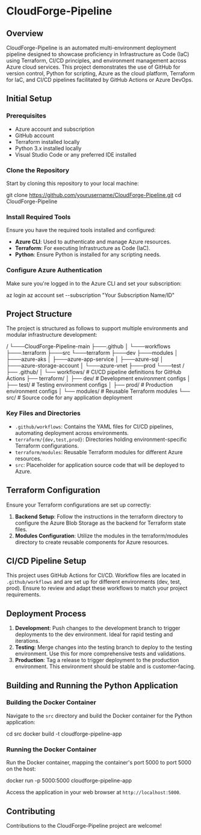 # CloudForge-Pipeline

## Overview

CloudForge-Pipeline is an automated multi-environment deployment pipeline designed to showcase proficiency in Infrastructure as Code (IaC) using Terraform, CI/CD principles, and environment management across Azure cloud services. This project demonstrates the use of GitHub for version control, Python for scripting, Azure as the cloud platform, Terraform for IaC, and CI/CD pipelines facilitated by GitHub Actions or Azure DevOps.

## Initial Setup

### Prerequisites

- Azure account and subscription
- GitHub account
- Terraform installed locally
- Python 3.x installed locally
- Visual Studio Code or any preferred IDE installed

### Clone the Repository

Start by cloning this repository to your local machine:

git clone https://github.com/yourusername/CloudForge-Pipeline.git
cd CloudForge-Pipeline


### Install Required Tools

Ensure you have the required tools installed and configured:

- **Azure CLI**: Used to authenticate and manage Azure resources.
- **Terraform**: For executing Infrastructure as Code (IaC).
- **Python**: Ensure Python is installed for any scripting needs.

### Configure Azure Authentication

Make sure you're logged in to the Azure CLI and set your subscription:

az login
az account set --subscription "Your Subscription Name/ID"


## Project Structure

The project is structured as follows to support multiple environments and modular infrastructure development:


/
└───CloudForge-Pipeline-main
    ├───.github
    │   └───workflows
    ├───.terraform
    ├───src
    └───terraform
        ├───dev
        ├───modules
        │   ├───azure-aks
        │   ├───azure-app-service
        │   ├───azure-sql
        │   ├───azure-storage-account
        │   └───azure-vnet
        ├───prod
        └───test
/
├── .github/
│ └── workflows/ # CI/CD pipeline definitions for GitHub Actions
├── terraform/
│ ├── dev/ # Development environment configs
│ ├── test/ # Testing environment configs
│ ├── prod/ # Production environment configs
│ └── modules/ # Reusable Terraform modules
└── src/ # Source code for any application deployment


### Key Files and Directories

- `.github/workflows`: Contains the YAML files for CI/CD pipelines, automating deployment across environments.
- `terraform/{dev,test,prod}`: Directories holding environment-specific Terraform configurations.
- `terraform/modules`: Reusable Terraform modules for different Azure resources.
- `src`: Placeholder for application source code that will be deployed to Azure.

## Terraform Configuration

Ensure your Terraform configurations are set up correctly:

1. **Backend Setup**: Follow the instructions in the terraform directory to configure the Azure Blob Storage as the backend for Terraform state files.
2. **Modules Configuration**: Utilize the modules in the terraform/modules directory to create reusable components for Azure resources.

## CI/CD Pipeline Setup

This project uses GitHub Actions for CI/CD. Workflow files are located in `.github/workflows` and are set up for different environments (dev, test, prod). Ensure to review and adapt these workflows to match your project requirements.

## Deployment Process

1. **Development**: Push changes to the development branch to trigger deployments to the dev environment. Ideal for rapid testing and iterations.
2. **Testing**: Merge changes into the testing branch to deploy to the testing environment. Use this for more comprehensive tests and validations.
3. **Production**: Tag a release to trigger deployment to the production environment. This environment should be stable and is customer-facing.

## Building and Running the Python Application

### Building the Docker Container

Navigate to the `src` directory and build the Docker container for the Python application:

cd src
docker build -t cloudforge-pipeline-app


### Running the Docker Container

Run the Docker container, mapping the container's port 5000 to port 5000 on the host:

docker run -p 5000:5000 cloudforge-pipeline-app

Access the application in your web browser at `http://localhost:5000`.


## Contributing

Contributions to the CloudForge-Pipeline project are welcome!
